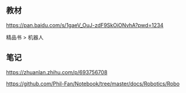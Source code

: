 ## 教材

https://pan.baidu.com/s/1gaeV_OuJ-zdF9SkOiONvhA?pwd=1234

精品书 > 机器人

## 笔记

https://zhuanlan.zhihu.com/p/693756708

https://github.com/Phil-Fan/Notebook/tree/master/docs/Robotics/Robo